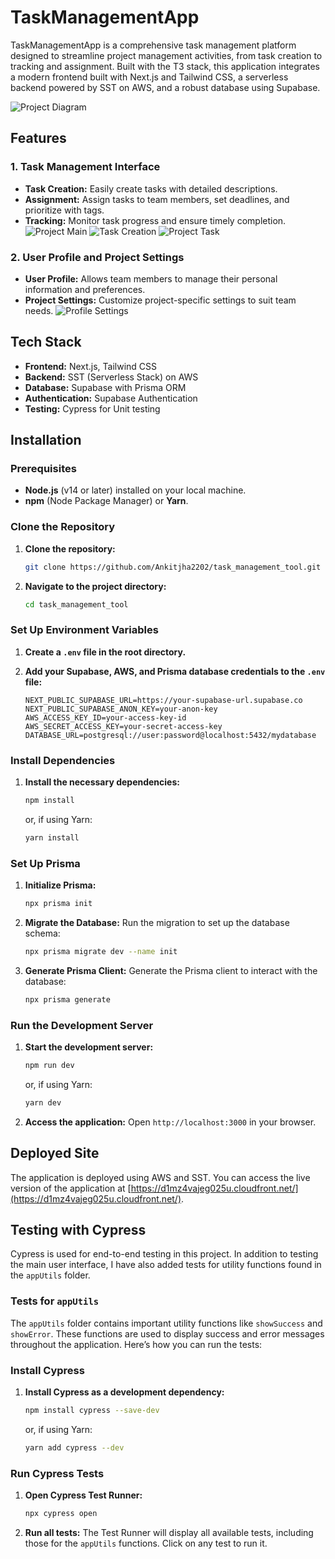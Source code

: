 # TaskManagementApp

TaskManagementApp is a comprehensive task management platform designed to streamline project management activities, from task creation to tracking and assignment. Built with the T3 stack, this application integrates a modern frontend built with Next.js and Tailwind CSS, a serverless backend powered by SST on AWS, and a robust database using Supabase.

![Project Diagram](https://i.postimg.cc/8c5FDRhs/Image-25-08-24-at-12-52-AM.jpg)

## Features

### 1. Task Management Interface

- **Task Creation:** Easily create tasks with detailed descriptions.
- **Assignment:** Assign tasks to team members, set deadlines, and prioritize with tags.
- **Tracking:** Monitor task progress and ensure timely completion.
![Project Main](https://i.postimg.cc/QM9Bk9GT/Image-25-08-24-at-8-33-PM.jpg)
![Task Creation](https://i.postimg.cc/QCBnjJRM/Image-25-08-24-at-8-40-PM.jpg)
![Project Task](https://i.postimg.cc/t4PQ3pvg/Image-25-08-24-at-8-31-PM.jpg)

### 2. User Profile and Project Settings

- **User Profile:** Allows team members to manage their personal information and preferences.
- **Project Settings:** Customize project-specific settings to suit team needs.
![Profile Settings](https://i.postimg.cc/HLDJzWpv/Image-25-08-24-at-8-56-PM.jpg)

## Tech Stack

- **Frontend:** Next.js, Tailwind CSS
- **Backend:** SST (Serverless Stack) on AWS
- **Database:** Supabase with Prisma ORM
- **Authentication:** Supabase Authentication
- **Testing:** Cypress for Unit testing

## Installation

### Prerequisites

- **Node.js** (v14 or later) installed on your local machine.
- **npm** (Node Package Manager) or **Yarn**.

### Clone the Repository

1. **Clone the repository:**
    ```bash
    git clone https://github.com/Ankitjha2202/task_management_tool.git
    ```

2. **Navigate to the project directory:**
    ```bash
    cd task_management_tool
    ```

### Set Up Environment Variables

1. **Create a `.env` file in the root directory.**

2. **Add your Supabase, AWS, and Prisma database credentials to the `.env` file:**
    ```env
    NEXT_PUBLIC_SUPABASE_URL=https://your-supabase-url.supabase.co
    NEXT_PUBLIC_SUPABASE_ANON_KEY=your-anon-key
    AWS_ACCESS_KEY_ID=your-access-key-id
    AWS_SECRET_ACCESS_KEY=your-secret-access-key
    DATABASE_URL=postgresql://user:password@localhost:5432/mydatabase
    ```

### Install Dependencies

1. **Install the necessary dependencies:**
    ```bash
    npm install
    ```
    or, if using Yarn:
    ```bash
    yarn install
    ```

### Set Up Prisma

1. **Initialize Prisma:**
    ```bash
    npx prisma init
    ```

2. **Migrate the Database:**
    Run the migration to set up the database schema:
    ```bash
    npx prisma migrate dev --name init
    ```

3. **Generate Prisma Client:**
    Generate the Prisma client to interact with the database:
    ```bash
    npx prisma generate
    ```

### Run the Development Server

1. **Start the development server:**
    ```bash
    npm run dev
    ```
    or, if using Yarn:
    ```bash
    yarn dev
    ```

2. **Access the application:**
    Open `http://localhost:3000` in your browser.

## Deployed Site

The application is deployed using AWS and SST. You can access the live version of the application at [https://d1mz4vajeg025u.cloudfront.net/](https://d1mz4vajeg025u.cloudfront.net/).

## Testing with Cypress

Cypress is used for end-to-end testing in this project. In addition to testing the main user interface, I have also added tests for utility functions found in the `appUtils` folder.

### Tests for `appUtils`

The `appUtils` folder contains important utility functions like `showSuccess` and `showError`. These functions are used to display success and error messages throughout the application. Here’s how you can run the tests:

### Install Cypress

1. **Install Cypress as a development dependency:**
    ```bash
    npm install cypress --save-dev
    ```
    or, if using Yarn:
    ```bash
    yarn add cypress --dev
    ```

### Run Cypress Tests

1. **Open Cypress Test Runner:**
    ```bash
    npx cypress open
    ```

2. **Run all tests:**
    The Test Runner will display all available tests, including those for the `appUtils` functions. Click on any test to run it.
